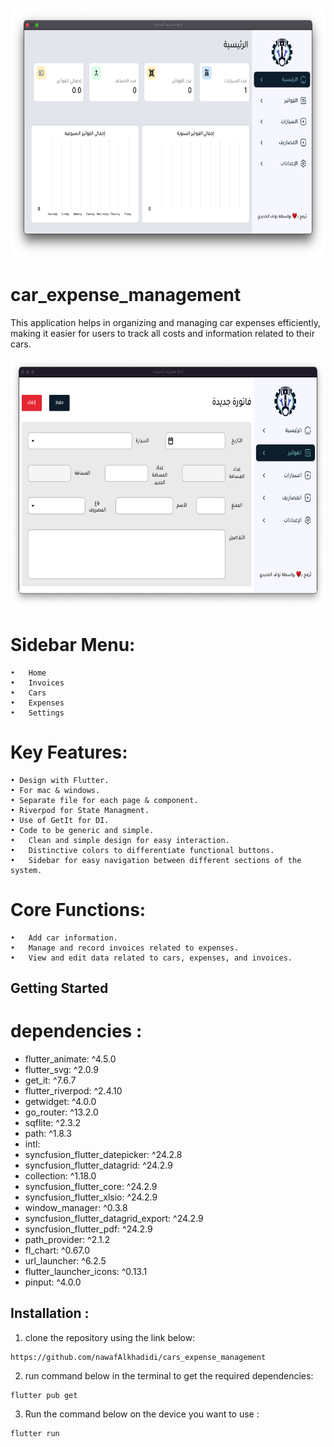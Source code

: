 
<p align="center">
    <a href="">
        <img src="./example/example1.png" height="400px">
    </a>
</p>



# car_expense_management


This application helps in organizing and managing car expenses efficiently, making it easier for users to track all costs and information related to their cars.


<p align="center">
    <a href="">
        <img src="./example/example2.png" height="400px">
    </a>
</p>

#  Sidebar Menu:

	•	Home
	•	Invoices
	•	Cars
	•	Expenses
	•	Settings

#  Key Features:

 	• Design with Flutter.
 	• For mac & windows.
    • Separate file for each page & component.
	• Riverpod for State Managment.
 	• Use of GetIt for DI.
 	• Code to be generic and simple.
	•	Clean and simple design for easy interaction.
	•	Distinctive colors to differentiate functional buttons.
	•	Sidebar for easy navigation between different sections of the system.

# Core Functions:

	•	Add car information.
	•	Manage and record invoices related to expenses.
	•	View and edit data related to cars, expenses, and invoices.






## Getting Started


# dependencies :

- flutter_animate: ^4.5.0
- flutter_svg: ^2.0.9
- get_it: ^7.6.7
- flutter_riverpod: ^2.4.10
- getwidget: ^4.0.0
- go_router: ^13.2.0 
- sqflite: ^2.3.2
- path: ^1.8.3
- intl: 
- syncfusion_flutter_datepicker: ^24.2.8
- syncfusion_flutter_datagrid: ^24.2.9
- collection: ^1.18.0
- syncfusion_flutter_core: ^24.2.9
- syncfusion_flutter_xlsio: ^24.2.9
- window_manager: ^0.3.8
- syncfusion_flutter_datagrid_export: ^24.2.9
- syncfusion_flutter_pdf: ^24.2.9
- path_provider: ^2.1.2
- fl_chart: ^0.67.0
- url_launcher: ^6.2.5
- flutter_launcher_icons: ^0.13.1
- pinput: ^4.0.0
  
 
  

## Installation :

1. clone the repository using the link below:
```
https://github.com/nawafAlkhadidi/cars_expense_management
```

2. run command below  in the terminal to get the required dependencies:
```
flutter pub get
```

3. Run the command below on the device you want to use :
```
flutter run
```
